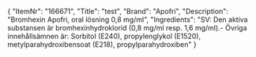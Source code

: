 {
  "ItemNr": "166671",
  "Title": "test",
  "Brand": "Apofri",
  "Description": "Bromhexin Apofri, oral lösning 0,8 mg/ml",
  "Ingredients": "SV: Den aktiva substansen är bromhexinhydroklorid (0,8 mg/ml resp. 1,6 mg/ml).- Övriga innehållsämnen är: Sorbitol (E240), propylenglykol (E1520), metylparahydroxibensoat (E218), propylparahydroxiben"
}